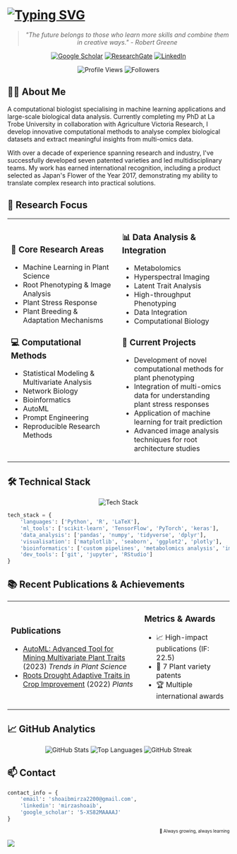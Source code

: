 # [![Typing SVG](https://readme-typing-svg.herokuapp.com?font=Georgia&weight=500&size=30&pause=1000&color=2D5A27&center=true&vCenter=true&width=600&height=60&lines=Hi+there+👋+I'm+Shoaib)](https://git.io/typing-svg)

<div align="center">

> *"The future belongs to those who learn more skills and combine them in creative ways." - Robert Greene*

[![Google Scholar](https://img.shields.io/badge/Google_Scholar-2D5A27?style=for-the-badge&logo=google-scholar&logoColor=white)](https://scholar.google.com/citations?user=5-XS82MAAAAJ)
[![ResearchGate](https://img.shields.io/badge/Research_Gate-3A5A40?style=for-the-badge&logo=researchgate&logoColor=white)](https://www.researchgate.net/profile/Mirza-Shoaib)
[![LinkedIn](https://img.shields.io/badge/LinkedIn-588157?style=for-the-badge&logo=linkedin&logoColor=white)](https://www.linkedin.com/in/mirzashoaib/)

![Profile Views](https://komarev.com/ghpvc/?username=shoaibms&style=flat-square&color=90A955)
![Followers](https://img.shields.io/github/followers/shoaibms?style=flat-square&color=90A955)

</div>

## 👨‍🔬 About Me

A computational biologist specialising in machine learning applications and large-scale biological data analysis. Currently completing my PhD at La Trobe University in collaboration with Agriculture Victoria Research, I develop innovative computational methods to analyse complex biological datasets and extract meaningful insights from multi-omics data.

With over a decade of experience spanning research and industry, I've successfully developed seven patented varieties and led multidisciplinary teams. My work has earned international recognition, including a product selected as Japan's Flower of the Year 2017, demonstrating my ability to translate complex research into practical solutions.


## 🔬 Research Focus

<table>
<tr>
<td width="50%">

### 🌱 Core Research Areas
- Machine Learning in Plant Science
- Root Phenotyping & Image Analysis
- Plant Stress Response
- Plant Breeding & Adaptation Mechanisms

### 💻 Computational Methods
- Statistical Modeling & Multivariate Analysis
- Network Biology
- Bioinformatics
- AutoML
- Prompt Engineering
- Reproducible Research Methods

</td>
<td width="50%">

### 📊 Data Analysis & Integration
- Metabolomics
- Hyperspectral Imaging
- Latent Trait Analysis
- High-throughput Phenotyping
- Data Integration
- Computational Biology

### 🎯 Current Projects
- Development of novel computational methods for plant phenotyping
- Integration of multi-omics data for understanding plant stress responses
- Application of machine learning for trait prediction
- Advanced image analysis techniques for root architecture studies

</td>
</tr>
</table>

## 🛠️ Technical Stack

<div align="center">

![Tech Stack](https://skillicons.dev/icons?i=python,r,tensorflow,pytorch,git&theme=light)

</div>

```python
tech_stack = {
    'languages': ['Python', 'R', 'LaTeX'],
    'ml_tools': ['scikit-learn', 'TensorFlow', 'PyTorch', 'keras'],
    'data_analysis': ['pandas', 'numpy', 'tidyverse', 'dplyr'],
    'visualisation': ['matplotlib', 'seaborn', 'ggplot2', 'plotly'],
    'bioinformatics': ['custom pipelines', 'metabolomics analysis', 'image processing'],
    'dev_tools': ['git', 'jupyter', 'RStudio']
}
```

## 📚 Recent Publications & Achievements

<table>
<tr>
<td width="60%">

### Publications
- [AutoML: Advanced Tool for Mining Multivariate Plant Traits](https://doi.org/10.1016/j.tplants.2023.09.008) (2023) *Trends in Plant Science*
- [Roots Drought Adaptive Traits in Crop Improvement](https://www.mdpi.com/2223-7747/11/17/2256) (2022) *Plants*

</td>
<td width="40%">

### Metrics & Awards
- 📈 High-impact publications (IF: 22.5)
- 🔑 7 Plant variety patents
- 🏆 Multiple international awards

</td>
</tr>
</table>

## 📈 GitHub Analytics

<div align="center">
  <img src="https://github-readme-stats.vercel.app/api?username=shoaibms&show_icons=true&bg_color=00000000&title_color=2D5A27&text_color=344E41&icon_color=90A955&hide_border=true&count_private=true" alt="GitHub Stats" />
  
  <img src="https://github-readme-stats.vercel.app/api/top-langs/?username=shoaibms&layout=compact&bg_color=00000000&title_color=2D5A27&text_color=344E41&hide_border=true&langs_count=6" alt="Top Languages" />
  
  <img src="https://streak-stats.demolab.com?user=shoaibms&background=00000000&ring=2D5A27&fire=90A955&currStreakNum=344E41&sideNums=344E41&currStreakLabel=2D5A27&sideLabels=2D5A27&dates=588157&hide_border=true" alt="GitHub Streak" />
</div>

## 📫 Contact

```python
contact_info = {
    'email': 'shoaibmirza2200@gmail.com',
    'linkedin': 'mirzashoaib',
    'google_scholar': '5-XS82MAAAAJ'
}
```

<div align="right">
<sub><sup>🌱 Always growing, always learning</sup></sub>
</div>

![](https://raw.githubusercontent.com/shoaibms/shoaibms/output/github-contribution-grid-snake-dark.svg)
